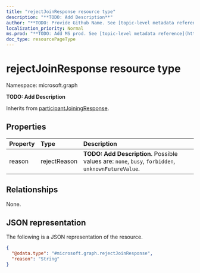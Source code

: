 ```yaml
---
title: "rejectJoinResponse resource type"
description: "**TODO: Add Description**"
author: "**TODO: Provide Github Name. See [topic-level metadata reference](https://msgo.azurewebsites.net/add/document/guidelines/metadata.html#topic-level-metadata)**"
localization_priority: Normal
ms.prod: "**TODO: Add MS prod. See [topic-level metadata reference](https://msgo.azurewebsites.net/add/document/guidelines/metadata.html#topic-level-metadata)**"
doc_type: resourcePageType
---
```


# rejectJoinResponse resource type

Namespace: microsoft.graph



**TODO: Add Description**


Inherits from [participantJoiningResponse](../resources/participantjoiningresponse.md).

## Properties
|Property|Type|Description|
|:---|:---|:---|
|reason|rejectReason|**TODO: Add Description**. Possible values are: `none`, `busy`, `forbidden`, `unknownFutureValue`.|

## Relationships
None.

## JSON representation
The following is a JSON representation of the resource.
<!-- {
  "blockType": "resource",
  "@odata.type": "microsoft.graph.rejectJoinResponse"
}
-->
``` json
{
  "@odata.type": "#microsoft.graph.rejectJoinResponse",
  "reason": "String"
}
```


